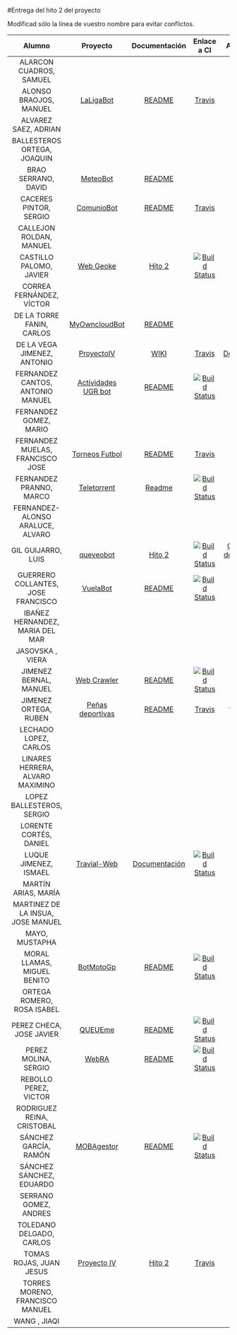 #Entrega del hito 2 del proyecto

Modificad sólo la línea de vuestro nombre para evitar conflictos.


| Alumno  | Proyecto  | Documentación  | Enlace a CI | Actualización |
|:-:|:-:|:-:|:-:|:-:|
| ALARCON CUADROS, SAMUEL | | | | |
| ALONSO BRAOJOS, MANUEL |[LaLigaBot](https://github.com/manuelalonsobraojos/proyectoIV) |[README](https://github.com/manuelalonsobraojos/proyectoIV/blob/master/README.md) |[Travis](https://travis-ci.org/manuelalonsobraojos/proyectoIV) | |
| ALVAREZ SAEZ, ADRIAN | | | | |
| BALLESTEROS ORTEGA, JOAQUIN |  | | | |
| BRAO SERRANO, DAVID |[MeteoBot](https://github.com/dabrase/proyectoIV) | [README](https://github.com/dabrase/proyectoIV/blob/master/README.md)| | |
| CACERES PINTOR, SERGIO |[ComunioBot](https://github.com/sergiocaceres/IV) |[README](https://github.com/sergiocaceres/IV/blob/master/README.md) |[Travis](https://travis-ci.org/sergiocaceres/IV) | |
| CALLEJON ROLDAN, MANUEL | | | | |
| CASTILLO PALOMO, JAVIER | [Web Geoke](https://github.com/makelele29/Geoke-Web)|[Hito 2](https://makelele29.github.io/Geoke-Web/#hito-2) | [![Build Status](https://travis-ci.org/makelele29/Geoke-Web.svg?branch=master)](https://travis-ci.org/makelele29/Geoke-Web)| |
| CORREA FERNÁNDEZ, VÍCTOR | | | | |
| DE LA TORRE FANIN, CARLOS | [MyOwncloudBot](https://github.com/elsudano/OwncloudBot) | [README](https://github.com/elsudano/OwncloudBot/blob/master/README.md) | | |
| DE LA VEGA JIMENEZ, ANTONIO |[ProyectoIV](https://github.com/antoniovj1/infraestructura_virtual_ugr) |[WIKI](https://github.com/antoniovj1/infraestructura_virtual_ugr/wiki) |[Travis](https://travis-ci.org/antoniovj1/infraestructura_virtual_ugr) |[Documentación](https://github.com/antoniovj1/infraestructura_virtual_ugr/wiki/Hito-2) |
| FERNANDEZ CANTOS, ANTONIO MANUEL | [Actividades UGR bot](https://github.com/Antkk10/BotTelegramInfoActividadesUGR)|[README](https://github.com/Antkk10/BotTelegramInfoActividadesUGR/blob/master/README.md) | [![Build Status](https://travis-ci.org/Antkk10/BotTelegramInfoActividadesUGR.svg?branch=master)](https://travis-ci.org/Antkk10/BotTelegramInfoActividadesUGR)| |
| FERNANDEZ GOMEZ, MARIO | | | | |
| FERNANDEZ MUELAS, FRANCISCO JOSE | [Torneos Futbol](https://github.com/fjfernandez93/ProyectoIV)|[README](https://github.com/fjfernandez93/ProyectoIV/blob/documentacion/hito2.md) |[Travis](https://travis-ci.org/fjfernandez93/ProyectoIV) | |
| FERNANDEZ PRANNO, MARCO | [Teletorrent](https://github.com/MarFerPra/teletorrent) | [Readme](https://github.com/MarFerPra/teletorrent/blob/master/README.md) | [![Build Status](https://travis-ci.org/MarFerPra/teletorrent.svg?branch=master)](https://travis-ci.org/MarFerPra/teletorrent) | |
| FERNANDEZ-ALONSO ARALUCE, ALVARO | | | | |
| GIL GUIJARRO, LUIS |[queveobot](https://github.com/LuisGi93/proyectoIV2016-2017)|[Hito 2](https://github.com/LuisGi93/proyectoIV2016-2017/blob/hito2/README.md)|[![Build Status](https://travis-ci.org/LuisGi93/proyectoIV2016-2017.svg?branch=master)](https://travis-ci.org/LuisGi93/proyectoIV2016-2017)| [Completando documentación hito 2](https://github.com/LuisGi93/proyectoIV2016-2017/blob/hito2/README.md)|
| GUERRERO COLLANTES, JOSE FRANCISCO | [VuelaBot](https://github.com/jfranguerrero/IV) | [README](https://github.com/jfranguerrero/IV/blob/master/README.md) | [![Build Status](https://travis-ci.org/jfranguerrero/IV.svg?branch=master)](https://travis-ci.org/jfranguerrero/IV) | |
| IBAÑEZ HERNANDEZ, MARIA DEL MAR | | | | |
| JASOVSKA , VIERA | | | | |
| JIMENEZ BERNAL, MANUEL |[Web Crawler](https://github.com/manuasir/ProyectoIV)|[README](https://github.com/manuasir/ProyectoIV/blob/master/README.md) |[![Build Status](https://travis-ci.org/manuasir/ProyectoIV.svg?branch=master)](https://travis-ci.org/manuasir/ProyectoIV) | |
| JIMENEZ ORTEGA, RUBEN | [Peñas deportivas](https://github.com/rubenjo7/IV)| [README](https://github.com/rubenjo7/IV/blob/master/README.md) | [Travis](https://travis-ci.org/rubenjo7/IV) | [Actializando Readme](https://github.com/rubenjo7/IV/issues/6) |
| LECHADO LOPEZ, CARLOS | | | | |
| LINARES HERRERA, ALVARO MAXIMINO | | | | |
| LOPEZ BALLESTEROS, SERGIO | | | | |
| LORENTE CORTÉS, DANIEL | | | | |
| LUQUE JIMENEZ, ISMAEL | [Travial-Web](https://github.com/isma94/Travial-Web) | [Documentación](https://github.com/isma94/Travial-Web/tree/doc/documentacion)  | [![Build Status](https://travis-ci.org/isma94/Travial-Web.svg?branch=master)](https://travis-ci.org/isma94/Travial-Web) |  |
| MARTÍN ARIAS, MARÍA | | | | |
| MARTINEZ DE LA INSUA, JOSE MANUEL | | | | |
| MAYO, MUSTAPHA | | | | |
| MORAL LLAMAS, MIGUEL BENITO |[BotMotoGp](https://github.com/Miguelmoral/IV) | [README](https://github.com/Miguelmoral/IV/blob/master/README.md) | [![Build Status](https://travis-ci.org/Miguelmoral/IV.svg?branch=master)](https://travis-ci.org/Miguelmoral/IV) | |
| ORTEGA ROMERO, ROSA ISABEL | | | | |
| PEREZ CHECA, JOSE JAVIER |[QUEUEme](https://github.com/josejapch/proyectoIV1617)|[README](https://github.com/josejapch/proyectoIV1617/blob/master/README.md)|[![Build Status](https://travis-ci.org/josejapch/proyectoIV1617.svg?branch=master)](https://travis-ci.org/josejapch/proyectoIV1617)| |
| PEREZ MOLINA, SERGIO |[WebRA](https://github.com/Sergiopopoulos/IV-perezmolinasergio)|[README](https://github.com/Sergiopopoulos/IV-perezmolinasergio/blob/master/README.md) |[![Build Status](https://travis-ci.org/Sergiopopoulos/IV-perezmolinasergio.svg?branch=master)](https://travis-ci.org/Sergiopopoulos/IV-perezmolinasergio) | |
| REBOLLO PEREZ, VICTOR | | | | |
| RODRIGUEZ REINA, CRISTOBAL | | | | |
| SÁNCHEZ GARCÍA, RAMÓN | [MOBAgestor](https://github.com/Chentaco/Proyecto-IV) | [README](https://github.com/Chentaco/Proyecto-IV/blob/master/README.md) | [![Build Status](https://travis-ci.org/Chentaco/Proyecto-IV.svg?branch=master)](https://travis-ci.org/Chentaco/Proyecto-IV) | |
| SÁNCHEZ SÁNCHEZ, EDUARDO | | | | |
| SERRANO GOMEZ, ANDRES | | | | |
| TOLEDANO DELGADO, CARLOS | | | | |
| TOMAS ROJAS, JUAN JESUS |[Proyecto IV](https://github.com/juanjetomas/ProyectoIV) |[Hito 2](https://github.com/juanjetomas/ProyectoIV/blob/documentacion/Hito2.md) |[Travis](https://travis-ci.org/juanjetomas/ProyectoIV) | |
| TORRES MORENO, FRANCISCO MANUEL | | | | |
| WANG , JIAQI | | | | |

